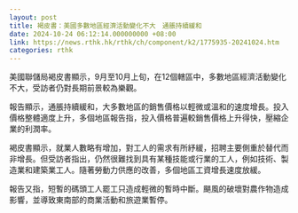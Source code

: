 ```yaml
---
layout: post
title: 褐皮書：美國多數地區經濟活動變化不大　通脹持續緩和
date: 2024-10-24 06:12:14.000000000 +08:00
link: https://news.rthk.hk/rthk/ch/component/k2/1775935-20241024.htm
categories: rthk
---
```


美國聯儲局褐皮書顯示，9月至10月上旬，在12個轄區中，多數地區經濟活動變化不大，受訪者仍對長期前景較為樂觀。

報告顯示，通脹持續緩和，大多數地區的銷售價格以輕微或溫和的速度增長。投入價格整體適度上升，多個地區報告指，投入價格普遍較銷售價格上升得快，壓縮企業的利潤率。

褐皮書顯示，就業人數略有增加，對工人的需求有所紓緩，招聘主要側重於替代而非增長。但受訪者指出，仍然很難找到具有某種技能或行業的工人，例如技術、製造業和建築業工人。隨著勞動力供應的改善，多個地區工資增長速度放緩。

報告又指，短暫的碼頭工人罷工只造成輕微的暫時中斷。颶風的破壞對農作物造成影響，並導致東南部的商業活動和旅遊業暫停。
